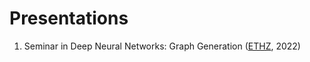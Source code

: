 # Presentations

1. Seminar in Deep Neural Networks: Graph Generation ([ETHZ](https://disco.ethz.ch/courses/fs22/seminar/), 2022)
